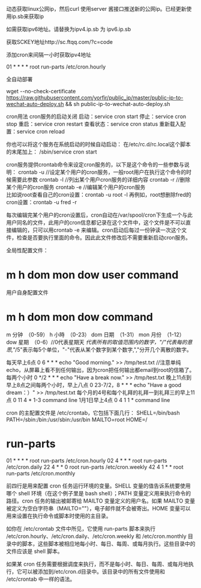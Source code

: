 动态获取linux公网ip，然后curl 使用server 酱接口推送新的公网ip。已经更新使用ip.sb来获取ip

如需获取ipv6地址。请替换为ipv4.ip.sb 为 ipv6.ip.sb

获取SCKEY地址http://sc.ftqq.com/?c=code

添加cron来间隔一小时获取ipv4地址

01 * * * * root run-parts /etc/cron.hourly

全自动部署

wget --no-check-certificate https://raw.githubusercontent.com/yorfir/public_ip/master/public-ip-to-wechat-auto-deploy.sh && sh public-ip-to-wechat-auto-deploy.sh

cron用法
cron服务的启动关闭
启动：service cron start
停止：service cron stop
重启：service cron restart
查看状态：service cron status
重新载入配置：service cron reload

你也可以将这个服务在系统启动的时候自动启动：
在/etc/rc.d/rc.local这个脚本的末尾加上：
/sbin/service cron start 

cron服务提供crontab命令来设定cron服务的，以下是这个命令的一些参数与说明：
crontab -u //设定某个用户的cron服务，一般root用户在执行这个命令的时候需要此参数
crontab -l //列出某个用户cron服务的详细内容
crontab -r //删除某个用户的cron服务
crontab -e //编辑某个用户的cron服务  
比如说root查看自己的cron设置：crontab -u root -l
再例如，root想删除fred的cron设置：crontab -u fred -r 

每次编辑完某个用户的cron设置后，cron自动在/var/spool/cron下生成一个与此用户同名的文件，此用户的cron信息都记录在这个文件中，这个文件是不可以直接编辑的，只可以用crontab -e 来编辑。cron启动后每过一份钟读一次这个文件，检查是否要执行里面的命令。因此此文件修改后不需要重新启动cron服务。 

全局性配置文件：
# m h dom mon dow user command
用户自身配置文件
# m h  dom mon dow   command

m 分钟　（0-59）
h 小時　（0-23）
dom 日期　（1-31）
mon 月份　（1-12）
dow 星期　（0-6）//0代表星期天 
*代表所有的取值范围内的数字，"/"代表每的意思,"*/5"表示每5个单位，"-"代表从某个数字到某个数字,","分开几个离散的数字。

每天早上6点
0 6 * * * echo "Good morning." >> /tmp/test.txt //注意单纯echo，从屏幕上看不到任何输出，因为cron把任何输出都email到root的信箱了。
每两个小时
0 */2 * * * echo "Have a break now." >> /tmp/test.txt
晚上11点到早上8点之间每两个小时，早上八点
0 23-7/2，8 * * * echo "Have a good dream：）" >> /tmp/test.txt
每个月的4号和每个礼拜的礼拜一到礼拜三的早上11点
0 11 4 * 1-3 command line
1月1日早上4点
0 4 1 1 * command line 



cron 的主配置文件是 /etc/crontab，它包括下面几行：
SHELL=/bin/bash
PATH=/sbin:/bin:/usr/sbin:/usr/bin
MAILTO=root
HOME=/

# run-parts
01 * * * * root run-parts /etc/cron.hourly
02 4 * * * root run-parts /etc/cron.daily
22 4 * * 0 root run-parts /etc/cron.weekly
42 4 1 * * root run-parts /etc/cron.monthly

前四行是用来配置 cron 任务运行环境的变量。SHELL 变量的值告诉系统要使用哪个 shell 环境（在这个例子里是 bash shell）；PATH 变量定义用来执行命令的路径。cron 任务的输出被邮寄给 MAILTO 变量定义的用户名。如果 MAILTO 变量被定义为空白字符串（MAILTO=""），电子邮件就不会被寄出。HOME 变量可以用来设置在执行命令或脚本时使用的主目录。

如你在 /etc/crontab 文件中所见，它使用 run-parts 脚本来执行 /etc/cron.hourly、/etc/cron.daily、/etc/cron.weekly 和 /etc/cron.monthly 目录中的脚本，这些脚本被相应地每小时、每日、每周、或每月执行。这些目录中的文件应该是 shell 脚本。

如果某 cron 任务需要根据调度来执行，而不是每小时、每日、每周、或每月地执行，它可以被添加到/etc/cron.d目录中。该目录中的所有文件使用和 /etc/crontab 中一样的语法。

